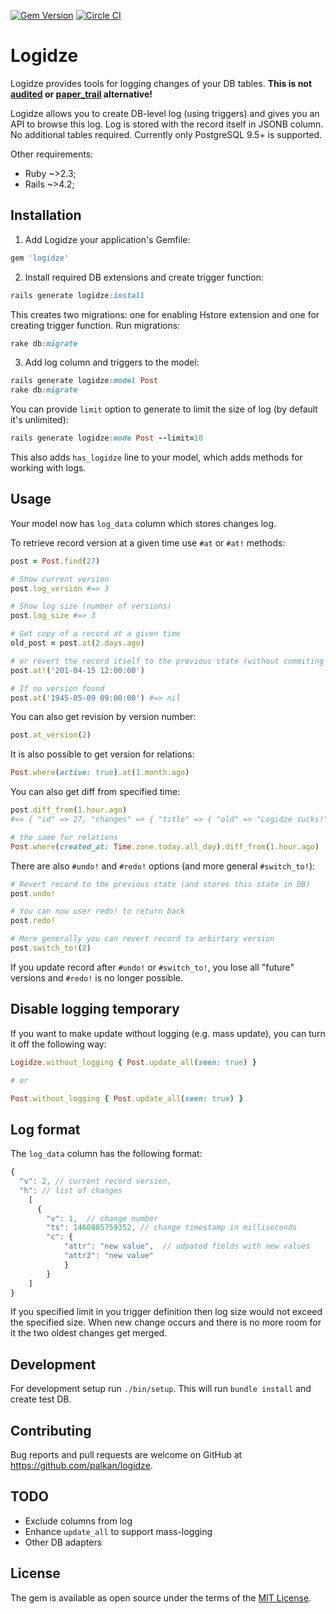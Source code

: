 [![Gem Version](https://badge.fury.io/rb/logidze.svg)](https://rubygems.org/gems/logidze) [![Circle CI](https://circleci.com/gh/palkan/logidze/tree/master.svg?style=svg)](https://circleci.com/gh/palkan/logidze/tree/master)

# Logidze

Logidze provides tools for logging changes of your DB tables.
**This is not [audited](https://github.com/collectiveidea/audited) or [paper_trail](https://github.com/airblade/paper_trail) alternative!**

Logidze allows you to create DB-level log (using triggers) and gives you an API to browse this log.
Log is stored with the record itself in JSONB column. No additional tables required.
Currently only PostgreSQL 9.5+ is supported.

Other requirements:
- Ruby ~>2.3;
- Rails ~>4.2;

## Installation

1. Add Logidze your application's Gemfile:

```ruby
gem 'logidze'
```

2. Install required DB extensions and create trigger function:

```ruby
rails generate logidze:install
```

This creates two migrations: one for enabling Hstore extension and one for creating trigger function.
Run migrations:

```ruby
rake db:migrate
```

3. Add log column and triggers to the model:

```ruby
rails generate logidze:model Post
rake db:migrate
```

You can provide `limit` option to generate to limit the size of log (by default it's unlimited):

```ruby
rails generate logidze:mode Post --limit=10
```

This also adds `has_logidze` line to your model, which adds methods for working with logs.

## Usage

Your model now has `log_data` column which stores changes log.

To retrieve record version at a given time use `#at` or `#at!` methods:

```ruby
post = Post.find(27)

# Show current version
post.log_version #=> 3

# Show log size (number of versions)
post.log_size #=> 3

# Get copy of a record at a given time 
old_post = post.at(2.days.ago)

# or revert the record itself to the previous state (without commiting to DB)
post.at!('201-04-15 12:00:00')

# If no version found
post.at('1945-05-09 09:00:00') #=> nil
```

You can also get revision by version number:

```ruby
post.at_version(2)
```

It is also possible to get version for relations:

```ruby
Post.where(active: true).at(1.month.ago)
```

You can also get diff from specified time:

```ruby
post.diff_from(1.hour.ago)
#=> { "id" => 27, "changes" => { "title" => { "old" => "Logidze sucks!", "new" => "Logidze rulz!" } } }

# the same for relations
Post.where(created_at: Time.zone.today.all_day).diff_from(1.hour.ago)
```

There are also `#undo!` and `#redo!` options (and more general `#switch_to!`):

```ruby
# Revert record to the previous state (and stores this state in DB)
post.undo!

# You can now user redo! to return back
post.redo!

# More generally you can revert record to arbirtary version
post.switch_to!(2)
```

If you update record after `#undo!` or `#switch_to!`, you lose all "future" versions and `#redo!` is no longer possible.

## Disable logging temporary

If you want to make update without logging (e.g. mass update), you can turn it off the following way:

```ruby
Logidze.without_logging { Post.update_all(seen: true) }

# or

Post.without_logging { Post.update_all(seen: true) }
```

## Log format

The `log_data` column has the following format:

```js
{
  "v": 2, // current record version,
  "h": // list of changes 
    [
      {
        "v": 1,  // change number
        "ts": 1460805759352, // change timestamp in milliseconds
        "c": { 
            "attr": "new value",  // udpated fields with new values
            "attr2": "new value"
            }
        }
    ]
}
```

If you specified limit in you trigger definition then log size would not exceed the specified size. When new change occurs and there is no more room for it the two oldest changes get merged. 

## Development

For development setup run `./bin/setup`. This will run `bundle install` and create test DB.

## Contributing

Bug reports and pull requests are welcome on GitHub at https://github.com/palkan/logidze.


## TODO

- Exclude columns from log
- Enhance `update_all` to support mass-logging
- Other DB adapters


## License

The gem is available as open source under the terms of the [MIT License](http://opensource.org/licenses/MIT).

